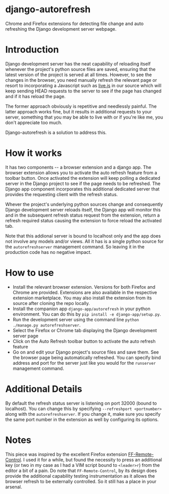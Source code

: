 # django-autorefresh
Chrome and Firefox extensions for detecting file change and auto refreshing the 
Django development server webpage.

# Introduction
Django development server has the neat capability of reloading itself whenever 
the project's python source files are saved, ensuring that the latest version 
of the project is served at all times. However, to see the changes in the 
browser, you need manually refresh the relevant page or resort to incorporating 
a Javascript such as [live.js](http://livejs.com/) in our source which will keep 
sending HEAD requests to the server to see if the page has changed and if it has 
reload the page.

The former approach obviously is repetitive and needlessly painful. The latter 
approach works fine, but it results in additional requests to your server, 
something that you may be able to live with or if you're like me, you don't 
appreciate too much.

Django-autorefresh is a solution to address this.

# How it works
It has two components -- a browser extension and a django app. The browser 
extension allows you to activate the auto refresh feature from a toolbar button.
Once activated the extension will keep polling a dedicated server in the Django 
project to see if the page needs to be refreshed. The Django app component 
incorporates this additional dedicated server that provides the requesting 
client with the refresh status.

Whever the project's underlying python sources change and consequently Django 
development server reloads itself, the Django app will monitor this and in the 
subsequent refresh status request from the extension, return a refresh required 
status causing the extension to force reload the activated tab.

Note that this addional server is bound to localhost only and the app does not 
involve any models and/or views. All it has is a single python source for the 
`autorefreshserver` management command. So leaving it in the production code has 
no negative impact.

# How to use
* Install the relevant browser extension. Versions for both Firefox and Chrome 
  are provided. Extensions are also available in the respective extension 
  marketplace. You may also install the extension from its source after 
  cloning the repo locally.
* Install the companion app `django-app/autorefresh` in your python environment.
  You can do this by `pip install -e django-app/setup.py`.
* Run the development server using the command line `python ./manage.py autorefreshserver`.
* Select the Firefox or Chrome tab displaying the Django development server page
* Click on the Auto Refresh toolbar button to activate the auto refresh feature
* Go on and edit your Django project's source files and save them. See the 
  browser page being automatically refreshed. You can specify bind address and
  port for the server just like you would for the `runserver` management 
  command.

# Additional Details
By default the refresh status server is listening on port 32000 (bound to 
localhost). You can change this by specifying `--refreshport <portnumber>` 
along with the `autorefreshserver`. If you change it, make sure you specify the 
same port number in the extension as well by configuring its options.

# Notes
This piece was inspired by the excellent Firefox extension 
[FF-Remote-Control](https://github.com/FF-Remote-Control/FF-Remote-Control). 
I used it for a while, but found the necessity to press an additional key 
(or two in my case as I had a VIM script bound to `<leader>r`) from the editor 
a bit of a pain. Do note that `FF-Remote-Control`, by its design does provide 
the additional capability testing instrumentation as it allows the browser 
refresh to be externally controlled. So it still has a place in your arsenal.

